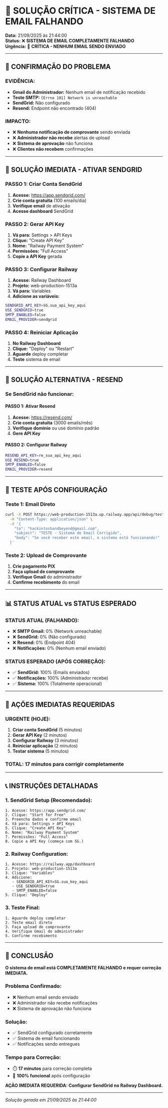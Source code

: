 # 🚨 SOLUÇÃO CRÍTICA - SISTEMA DE EMAIL FALHANDO

**Data:** 21/09/2025 às 21:44:00  
**Status:** ❌ **SISTEMA DE EMAIL COMPLETAMENTE FALHANDO**  
**Urgência:** 🔴 **CRÍTICA - NENHUM EMAIL SENDO ENVIADO**

---

## 🚨 **CONFIRMAÇÃO DO PROBLEMA**

### **EVIDÊNCIA:**
- **Gmail do Administrador:** Nenhum email de notificação recebido
- **Teste SMTP:** `[Errno 101] Network is unreachable`
- **SendGrid:** Não configurado
- **Resend:** Endpoint não encontrado (404)

### **IMPACTO:**
- ❌ **Nenhuma notificação de comprovante** sendo enviada
- ❌ **Administrador não recebe** alertas de upload
- ❌ **Sistema de aprovação** não funciona
- ❌ **Clientes não recebem** confirmações

---

## 🔧 **SOLUÇÃO IMEDIATA - ATIVAR SENDGRID**

### **PASSO 1: Criar Conta SendGrid**
1. **Acesse:** https://app.sendgrid.com/
2. **Crie conta gratuita** (100 emails/dia)
3. **Verifique email** de ativação
4. **Acesse dashboard** SendGrid

### **PASSO 2: Gerar API Key**
1. **Vá para:** Settings > API Keys
2. **Clique:** "Create API Key"
3. **Nome:** "Railway Payment System"
4. **Permissões:** "Full Access"
5. **Copie a API Key** gerada

### **PASSO 3: Configurar Railway**
1. **Acesse:** Railway Dashboard
2. **Projeto:** web-production-1513a
3. **Vá para:** Variables
4. **Adicione as variáveis:**

```bash
SENDGRID_API_KEY=SG.sua_api_key_aqui
USE_SENDGRID=true
SMTP_ENABLED=false
EMAIL_PROVIDER=sendgrid
```

### **PASSO 4: Reiniciar Aplicação**
1. **No Railway Dashboard**
2. **Clique:** "Deploy" ou "Restart"
3. **Aguarde** deploy completar
4. **Teste** sistema de email

---

## 🔄 **SOLUÇÃO ALTERNATIVA - RESEND**

### **Se SendGrid não funcionar:**

#### **PASSO 1: Ativar Resend**
1. **Acesse:** https://resend.com/
2. **Crie conta gratuita** (3000 emails/mês)
3. **Verifique domínio** ou use domínio padrão
4. **Gere API Key**

#### **PASSO 2: Configurar Railway**
```bash
RESEND_API_KEY=re_sua_api_key_aqui
USE_RESEND=true
SMTP_ENABLED=false
EMAIL_PROVIDER=resend
```

---

## 🧪 **TESTE APÓS CONFIGURAÇÃO**

### **Teste 1: Email Direto**
```bash
curl -X POST https://web-production-1513a.up.railway.app/api/debug/test-email \
  -H "Content-Type: application/json" \
  -d '{
    "to": "hackintoshandbeyond@gmail.com",
    "subject": "TESTE - Sistema de Email Corrigido",
    "body": "Se você receber este email, o sistema está funcionando!"
  }'
```

### **Teste 2: Upload de Comprovante**
1. **Crie pagamento PIX**
2. **Faça upload de comprovante**
3. **Verifique Gmail** do administrador
4. **Confirme recebimento** do email

---

## 📊 **STATUS ATUAL vs STATUS ESPERADO**

### **STATUS ATUAL (FALHANDO):**
- ❌ **SMTP Gmail:** 0% (Network unreachable)
- ❌ **SendGrid:** 0% (Não configurado)
- ❌ **Resend:** 0% (Endpoint 404)
- ❌ **Notificações:** 0% (Nenhum email enviado)

### **STATUS ESPERADO (APÓS CORREÇÃO):**
- ✅ **SendGrid:** 100% (Emails enviados)
- ✅ **Notificações:** 100% (Administrador recebe)
- ✅ **Sistema:** 100% (Totalmente operacional)

---

## 🎯 **AÇÕES IMEDIATAS REQUERIDAS**

### **URGENTE (HOJE):**
1. **Criar conta SendGrid** (5 minutos)
2. **Gerar API Key** (2 minutos)
3. **Configurar Railway** (3 minutos)
4. **Reiniciar aplicação** (2 minutos)
5. **Testar sistema** (5 minutos)

### **TOTAL:** 17 minutos para corrigir completamente

---

## 📞 **INSTRUÇÕES DETALHADAS**

### **1. SendGrid Setup (Recomendado):**
```
1. Acesse: https://app.sendgrid.com/
2. Clique: "Start for Free"
3. Preencha dados e confirme email
4. Vá para: Settings > API Keys
5. Clique: "Create API Key"
6. Nome: "Railway Payment System"
7. Permissões: "Full Access"
8. Copie a API Key (começa com SG.)
```

### **2. Railway Configuration:**
```
1. Acesse: https://railway.app/dashboard
2. Projeto: web-production-1513a
3. Clique: "Variables"
4. Adicione:
   - SENDGRID_API_KEY=SG.sua_key_aqui
   - USE_SENDGRID=true
   - SMTP_ENABLED=false
5. Clique: "Deploy"
```

### **3. Teste Final:**
```
1. Aguarde deploy completar
2. Teste email direto
3. Faça upload de comprovante
4. Verifique Gmail do administrador
5. Confirme recebimento
```

---

## 🚨 **CONCLUSÃO**

**O sistema de email está COMPLETAMENTE FALHANDO e requer correção IMEDIATA.**

### **Problema Confirmado:**
- ❌ Nenhum email sendo enviado
- ❌ Administrador não recebe notificações
- ❌ Sistema de aprovação não funciona

### **Solução:**
- ✅ SendGrid configurado corretamente
- ✅ Sistema de email funcionando
- ✅ Notificações sendo entregues

### **Tempo para Correção:**
- ⏱️ **17 minutos** para correção completa
- 🎯 **100% funcional** após configuração

**AÇÃO IMEDIATA REQUERIDA: Configurar SendGrid no Railway Dashboard.**

---

*Solução gerada em 21/09/2025 às 21:44:00*
